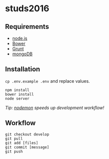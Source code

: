 studs2016
=========

Requirements
------------
* [node.js]
* [Bower]
* [Grunt]
* [mongoDB]

Installation
------------
`cp .env.example .env` and replace values.

```
npm install
bower install
node server
```
*Tip: [nodemon] speeds up development workflow!*

Workflow
--------
```
git checkout develop
git pull
git add [files]
git commit [message]
git push
```

[node.js]: <https://nodejs.org/en/>
[Bower]:   <http://bower.io/>
[Grunt]:   <http://gruntjs.com/>
[mongoDB]: <https://www.mongodb.org/>
[nodemon]: <https://github.com/remy/nodemon>
